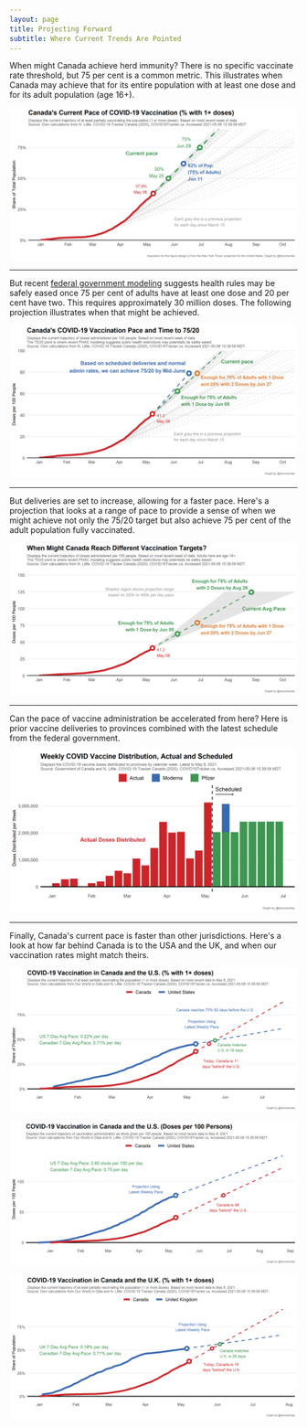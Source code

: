 ```yaml
---
layout: page
title: Projecting Forward
subtitle: Where Current Trends Are Pointed
---
```


When might Canada achieve herd immunity? There is no specific vaccinate rate threshold, but 75 per cent is a common metric. This illustrates when Canada may achieve that for its entire population with at least one dose and for its adult population (age 16+).

![](Plots/pace_national_projection.png)

---

But recent [federal government modeling](https://www.canada.ca/content/dam/phac-aspc/documents/services/diseases-maladies/coronavirus-disease-covid-19/epidemiological-economic-research-data/update-covid-19-canada-epidemiology-modelling-20210423-en.pdf) suggests health rules may be safely eased once 75 per cent of adults have at least one dose and 20 per cent have two. This requires approximately 30 million doses. The following projection illustrates when that might be achieved.

![](Plots/pace_national_projection_7520.png)

---

But deliveries are set to increase, allowing for a faster pace. Here's a projection that looks at a range of pace to provide a sense of when we might achieve not only the 75/20 target but also achieve 75 per cent of the adult population fully vaccinated.

![](Plots/pace_national_projection_set_paces.png)

---

Can the pace of vaccine administration be accelerated from here? Here is prior vaccine deliveries to provinces combined with the latest schedule from the federal government. 

![](Plots/pace_national_doses.png)

---

Finally, Canada's current pace is faster than other jurisdictions. Here's a look at how far behind Canada is to the USA and the UK, and when our vaccination rates might match theirs.

![](Plots/pace_cdn_usa_projection.png)

![](Plots/pace_cdn_usa_projection_doses.png)

![](Plots/pace_cdn_uk_projection.png)
